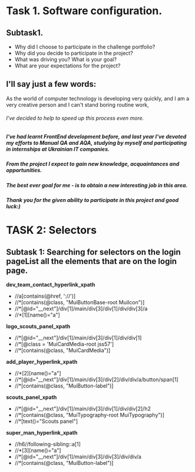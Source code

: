 # Task 1. Software configuration.

## Subtask1.
* Why did I choose to participate in the challenge portfolio?
* Why did you decide to participate in the project?
* What was driving you? What is your goal?
* What are your expectations for the project?

## I'll say just a few words:

As the world of computer technology is developing very quickly, 
and I am a very creative person and I can't stand boring routine work,
###### I've decided to help to speed up this process even more. 
##### I've had learnt FrontEnd development before, and last year I've devoted my efforts to Manual QA and AQA, studying by myself and participating in internships at Ukrainian IT companies. 
##### From the project I expect to gain new knowledge, acquaintances and opportunities. 
##### The best ever goal for me - is to obtain a new interesting job in this area.

###### **_Thank you for the given ability to participate in this project and good luck:)_** 



# TASK 2: Selectors

## Subtask 1: Searching for selectors on the login pageList all the elements that are on the login page.

**dev_team_contact_hyperlink_xpath**
* //a[contains(@href, '://')]
* //*[contains(@class, "MuiButtonBase-root MuiIcon")]
* //*[@id="__next"]/div[1]/main/div[3]/div[1]/div/div[3]/a
* //*[1][name()="a"]

**logo_scouts_panel_xpath**
* //*[@id="__next"]/div[1]/main/div[3]/div[1]/div/div[1]
* //*[@class = 'MuiCardMedia-root jss57']
* //*[contains(@class, "MuiCardMedia")] 

**add_player_hyperlink_xpath**
* //*[2][name()="a"]
* //*[@id="__next"]/div[1]/main/div[3]/div[2]/div/div/a/button/span[1]
* //*[contains(@class, "MuiButton-label")] 

**scouts_panel_xpath**
* //*[@id="__next"]/div[1]/main/div[3]/div[1]/div/div[2]/h2
* //*[contains(@class, "MuiTypography-root MuiTypography")]
* //*[text()="Scouts panel"]

**super_man_hyperlink_xpath**
* //h6//following-sibling::a[1]
* //*[3][name()="a"]
* //*[@id="__next"]/div[1]/main/div[3]/div[3]/div/div/a
* //*[contains(@class, "MuiButton-label")] 





